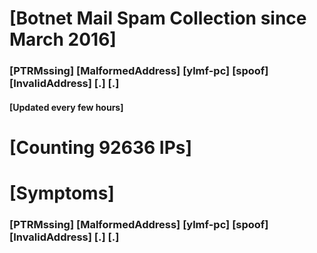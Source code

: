 # [Botnet Mail Spam Collection since March 2016]
### [PTRMssing] [MalformedAddress] [ylmf-pc] [spoof] [InvalidAddress] [.] [.]
#### [Updated every few hours]

# [Counting 92636 IPs]

# [Symptoms] 
###   [PTRMssing] [MalformedAddress] [ylmf-pc] [spoof] [InvalidAddress] [.] [.]
